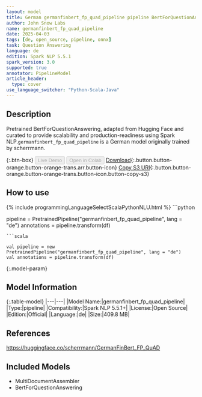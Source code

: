 ```yaml
---
layout: model
title: German germanfinbert_fp_quad_pipeline pipeline BertForQuestionAnswering from scherrmann
author: John Snow Labs
name: germanfinbert_fp_quad_pipeline
date: 2025-04-03
tags: [de, open_source, pipeline, onnx]
task: Question Answering
language: de
edition: Spark NLP 5.5.1
spark_version: 3.0
supported: true
annotator: PipelineModel
article_header:
  type: cover
use_language_switcher: "Python-Scala-Java"
---
```


## Description

Pretrained BertForQuestionAnswering, adapted from Hugging Face and curated to provide scalability and production-readiness using Spark NLP.`germanfinbert_fp_quad_pipeline` is a German model originally trained by scherrmann.

{:.btn-box}
<button class="button button-orange" disabled>Live Demo</button>
<button class="button button-orange" disabled>Open in Colab</button>
[Download](https://s3.amazonaws.com/auxdata.johnsnowlabs.com/public/models/germanfinbert_fp_quad_pipeline_de_5.5.1_3.0_1743646946840.zip){:.button.button-orange.button-orange-trans.arr.button-icon}
[Copy S3 URI](s3://auxdata.johnsnowlabs.com/public/models/germanfinbert_fp_quad_pipeline_de_5.5.1_3.0_1743646946840.zip){:.button.button-orange.button-orange-trans.button-icon.button-copy-s3}

## How to use



<div class="tabs-box" markdown="1">
{% include programmingLanguageSelectScalaPythonNLU.html %}
```python

pipeline = PretrainedPipeline("germanfinbert_fp_quad_pipeline", lang = "de")
annotations =  pipeline.transform(df)   

```
```scala

val pipeline = new PretrainedPipeline("germanfinbert_fp_quad_pipeline", lang = "de")
val annotations = pipeline.transform(df)

```
</div>

{:.model-param}
## Model Information

{:.table-model}
|---|---|
|Model Name:|germanfinbert_fp_quad_pipeline|
|Type:|pipeline|
|Compatibility:|Spark NLP 5.5.1+|
|License:|Open Source|
|Edition:|Official|
|Language:|de|
|Size:|409.8 MB|

## References

https://huggingface.co/scherrmann/GermanFinBert_FP_QuAD

## Included Models

- MultiDocumentAssembler
- BertForQuestionAnswering